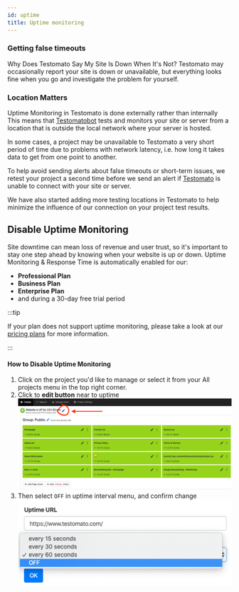 ```yaml
---
id: uptime
title: Uptime monitoring
---
```


### Getting false timeouts

Why Does Testomato Say My Site Is Down When It's Not? Testomato may
occasionally report your site is down or unavailable, but everything
looks fine when you go and investigate the problem for yourself.

### Location Matters

Uptime Monitoring in Testomato is done externally rather than internally
This means that [Testomatobot](https://www.testomato.com) tests and
monitors your site or server from a location that is outside the 
local network where your server is hosted.

In some cases, a project may be unavailable to Testomato a very short
period of time due to problems with network latency, i.e. how long it
takes data to get from one point to another.

To help avoid sending alerts about false timeouts or short-term issues,
we retest your project a second time before we send an alert if
[Testomato](https://www.testomato.com) is unable to connect with your site or server.

We have also started adding more testing locations in Testomato to help
minimize the influence of our connection on your project test results.

## Disable Uptime Monitoring

Site downtime can mean loss of revenue and user trust, so it's important
to stay one step ahead by knowing when your website is up or down.
Uptime Monitoring & Response Time is automatically enabled for our:

* **Professional Plan**
* **Business Plan**
* **Enterprise Plan**
* and during a 30-day free trial period

:::tip

If your plan does not support uptime monitoring, please take a look at
our [pricing plans](https://www.testomato.com/pricing) for more
information.

:::

#### How to Disable Uptime Monitoring

1. Click on the project you'd like to manage or select it from your All
   projects menu in the top right corner.
2. Click to **edit button** near to uptime ![](/img/uptime-setup.png)
4. Then select `OFF` in uptime interval menu, and confirm change ![](/img/uptime-disable.png)


